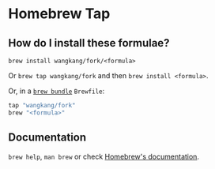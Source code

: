 # Homebrew Tap

## How do I install these formulae?

`brew install wangkang/fork/<formula>`

Or `brew tap wangkang/fork` and then `brew install <formula>`.

Or, in a [`brew bundle`](https://github.com/Homebrew/homebrew-bundle) `Brewfile`:

```ruby
tap "wangkang/fork"
brew "<formula>"
```

## Documentation

`brew help`, `man brew` or check [Homebrew's documentation](https://docs.brew.sh).
